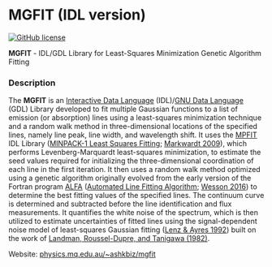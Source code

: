 # MGFIT (IDL version)
[![GitHub license](https://img.shields.io/aur/license/yaourt.svg)](https://github.com/mgfit/mgfit-idl/blob/master/LICENSE)

**MGFIT** - IDL/GDL Library for Least-Squares Minimization Genetic Algorithm Fitting

### Description
The **MGFIT** is an [Interactive Data Language](http://www.harrisgeospatial.com/ProductsandSolutions/GeospatialProducts/IDL.aspx) (IDL)/[GNU Data Language](http://gnudatalanguage.sourceforge.net/) (GDL) Library developed to fit multiple Gaussian functions to a list of emission (or absorption) lines using a least-squares minimization technique and a random walk method in three-dimensional locations of the specified lines, namely line peak, line width, and wavelength shift. It uses the [MPFIT](http://cow.physics.wisc.edu/~craigm/idl/cmpfit.html) IDL Library ([MINPACK-1 Least Squares Fitting](http://adsabs.harvard.edu/abs/2012ascl.soft08019M); [Markwardt 2009](http://adsabs.harvard.edu/abs/2009ASPC..411..251M)), which performs Levenberg-Marquardt least-squares minimization, to estimate the seed values required for initializing the three-dimensional coordination of each line in the first iteration. It then uses a random walk method optimized using a genetic algorithm originally evolved from the early version of the Fortran program [ALFA](http://adsabs.harvard.edu/abs/2015ascl.soft12005W) ([Automated Line Fitting Algorithm](https://github.com/rwesson/ALFA); [Wesson 2016](http://adsabs.harvard.edu/abs/2016MNRAS.456.3774W)) to determine the best fitting values of the specified lines. The continuum curve is determined and subtracted before the line identification and flux measurements. It quantifies the white noise of the spectrum, which is then utilized to estimate uncertainties of fitted lines using the signal-dependent noise model of least-squares Gaussian fitting ([Lenz & Ayres 1992](http://adsabs.harvard.edu/abs/1992PASP..104.1104L)) built on the work of [Landman, Roussel-Dupre, and Tanigawa (1982)](http://adsabs.harvard.edu/abs/1982ApJ...261..732L).

Website: [physics.mq.edu.au/~ashkbiz/mgfit](http://physics.mq.edu.au/~ashkbiz/mgfit/)
